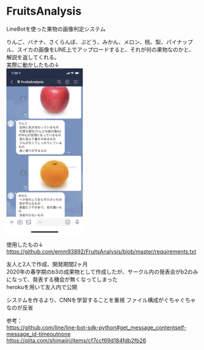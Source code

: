 # FruitsAnalysis

LineBotを使った果物の画像判定システム

りんご、バナナ、さくらんぼ、ぶどう、みかん、メロン、桃、梨、パイナップル、スイカの画像をLINE上でアップロードすると、それが何の果物なのかと、解説を返してくれる。  
実際に動かしたもの↓  
<img src="https://github.com/emm93892/FruitsAnalysis/blob/master/IMG_0792.PNG" width="200">  

使用したもの↓  
https://github.com/emm93892/FruitsAnalysis/blob/master/requirements.txt

友人と2人で作成、開発期間2ヶ月  
2020年の春学期のb3の成果物として作成したが、サークル内の発表会がb2のみになって、発表する機会が無くなってしまった  
herokuを用いて友人内で公開

システムを作るより、CNNを学習することを重視
ファイル構成がぐちゃぐちゃなのが反省

参考：  
https://github.com/line/line-bot-sdk-python#get_message_contentself-message_id-timeoutnone  
https://qiita.com/shimajiri/items/cf7ccf69d184fdb2fb26
